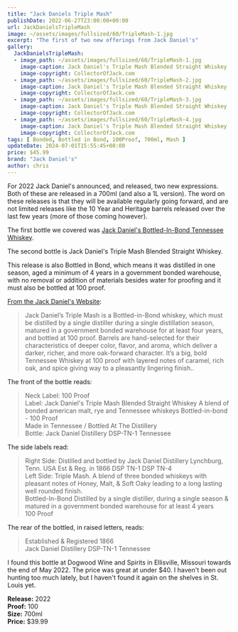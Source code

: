 ```yaml
---
title: "Jack Daniels Triple Mash"
publishDate: 2022-06-27T23:00:00+00:00
url: JackDanielsTripleMash
image: ~/assets/images/fullsized/60/TripleMash-1.jpg
excerpt: "The first of two new offerings from Jack Daniel's"
gallery:
  JackDanielsTripleMash:
  - image_path: ~/assets/images/fullsized/60/TripleMash-1.jpg
    image-caption: Jack Daniel's Triple Mash Blended Straight Whiskey
    image-copyright: CollectorOfJack.com
  - image_path: ~/assets/images/fullsized/60/TripleMash-2.jpg
    image-caption: Jack Daniel's Triple Mash Blended Straight Whiskey
    image-copyright: CollectorOfJack.com
  - image_path: ~/assets/images/fullsized/60/TripleMash-3.jpg
    image-caption: Jack Daniel's Triple Mash Blended Straight Whiskey
    image-copyright: CollectorOfJack.com
  - image_path: ~/assets/images/fullsized/60/TripleMash-4.jpg
    image-caption: Jack Daniel's Triple Mash Blended Straight Whiskey
    image-copyright: CollectorOfJack.com
tags: [ Bonded, Bottled in Bond, 100Proof, 700ml, Mash ]
updateDate: 2024-07-01T15:55:45+00:00
price: $45.99
brand: "Jack Daniel's"
author: chris
---
```

For 2022 Jack Daniel's announced, and released, two new expressions. Both of these are released in a 700ml (and also a 1L version). The word on these releases is that they will be available regularly going forward, and are not limited releases like the 10 Year and Heritage barrels released over the last few years (more of those coming however).

The first bottle we covered was [Jack Daniel's Bottled-In-Bond Tennessee Whiskey](/JackDanielsBondedTennesseeWhiskey). 

The second bottle is Jack Daniel's Triple Mash Blended Straight Whiskey.

This release is also Bottled in Bond, which means it was distilled in one season, aged a minimum of 4 years in a government bonded warehouse, with no removal or addition of materials besides water for proofing and it must also be bottled at 100 proof.

[From the Jack Daniel's Website](https://www.jackdaniels.com/en-us/whiskey/triple-mash):
> Jack Daniel’s Triple Mash is a Bottled-in-Bond whiskey, which must be distilled by a single distiller during a single distillation season, matured in a government bonded warehouse for at least four years, and bottled at 100 proof.  Barrels are hand-selected for their characteristics of deeper color, flavor, and aroma, which deliver a darker, richer, and more oak-forward character. It’s a big, bold Tennessee Whiskey at 100 proof with layered notes of caramel, rich oak, and spice giving way to a pleasantly lingering finish..

The front of the bottle reads:
> Neck Label: 100 Proof  
> Label: Jack Daniel's Triple Mash Blended Straight Whiskey
> A blend of bonded american malt, rye and Tennessee whiskeys
> Bottled-in-bond - 100 Proof  
> Made in Tennessee / Bottled At The Distillery  
> Bottle: Jack Daniel Distillery DSP-TN-1 Tennessee  

The side labels read:
> Right Side: Distilled and bottled by Jack Daniel Distillery Lynchburg, Tenn. USA
Est & Reg. in 1866 DSP TN-1 DSP TN-4  
> Left Side: Triple Mash. A blend of three bonded whiskeys with pleasant notes of Honey, Malt, & Soft Oaky leading to a long lasting well rounded finish.  
> Bottled-In-Bond Distilled by a single distiller, during a single season & matured in a government bonded warehouse for at least 4 years  
> 100 Proof  

The rear of the bottled, in raised letters, reads:
> Established & Registered 1866  
> Jack Daniel Distillery DSP-TN-1 Tennessee  

I found this bottle at Dogwood Wine and Spirits in Ellisville, Missouri towards the end of May 2022. The price was great at under $40. I haven't been out hunting too much lately, but I haven't found it again on the shelves in St. Louis yet.

**Release:** 2022  
**Proof:** 100  
**Size:** 700ml  
**Price:** $39.99  


